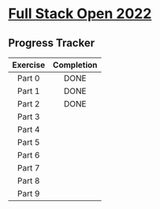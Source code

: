 # [Full Stack Open 2022](https://fullstackopen.com/en/)

## Progress Tracker

| Exercise | Completion |
| :------: | :--------: |
|  Part 0  |    DONE    |
|  Part 1  |    DONE    |
|  Part 2  |    DONE    |
|  Part 3  |            |
|  Part 4  |            |
|  Part 5  |            |
|  Part 6  |            |
|  Part 7  |            |
|  Part 8  |            |
|  Part 9  |            |
